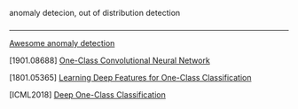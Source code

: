 anomaly detecion, out of distribution detection

### 
---

[Awesome anomaly detection](https://github.com/hoya012/awesome-anomaly-detection#classification-target)

[1901.08688] [One-Class Convolutional Neural Network](https://arxiv.org/abs/1901.08688)

[1801.05365] [Learning Deep Features for One-Class Classification](https://arxiv.org/abs/1801.05365)

[ICML2018] [Deep One-Class Classification](http://data.bit.uni-bonn.de/publications/ICML2018.pdf)
